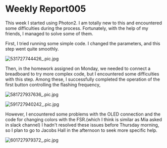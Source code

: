 # Weekly Report005

This week I started using Photon2. I am totally new to this and encountered some difficulties during the process. Fortunately, with the help of my friends, I managed to solve some of them.

First, I tried running some simple code. I changed the parameters, and this step went quite smoothly.

![531727744426_.pic.jpg](Weekly%20Report005%2011474f87c0748069bb1ac2cb03504b43/531727744426_.pic.jpg)

Then, in the homework assigned on Monday, we needed to connect a breadboard to try more complex code, but I encountered some difficulties with this step. Among these, I successfully completed the operation of the first button controlling the flashing frequency,

![581727937636_.pic.jpg](Weekly%20Report005%2011474f87c0748069bb1ac2cb03504b43/581727937636_.pic.jpg)

![591727940242_.pic.jpg](Weekly%20Report005%2011474f87c0748069bb1ac2cb03504b43/591727940242_.pic.jpg)

However, I encountered some problems with the OLED connection and the code for changing colors with the FSR.(which I think is similar as Mia asked in slack channel) I hadn't resolved these issues before Thursday morning, so I plan to go to Jacobs Hall in the afternoon to seek more specific help.

![601727979372_.pic.jpg](Weekly%20Report005%2011474f87c0748069bb1ac2cb03504b43/601727979372_.pic.jpg)
